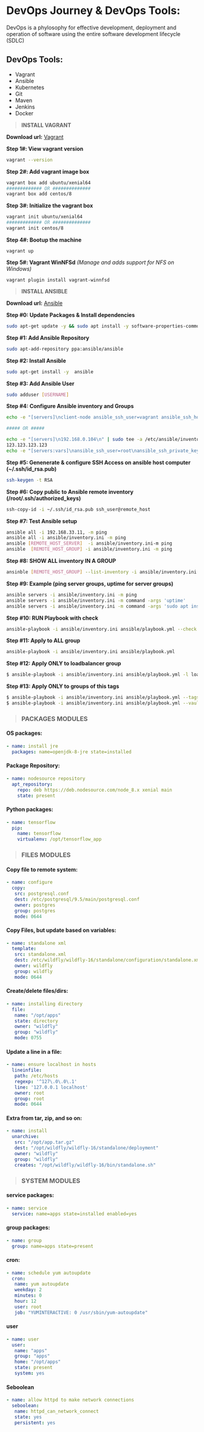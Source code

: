 # DevOps Journey & DevOps Tools:
DevOps is a phylosophy for effective development, deployment and operation of software using the entire software development lifecycle (SDLC)
## DevOps Tools:
* Vagrant
* Ansible
* Kubernetes
* Git
* Maven
* Jenkins
* Docker

> **INSTALL VAGRANT**

**Download url:** [Vagrant](https://www.vagrantup.com/ "Vagrant")

**Step 1\#: View vagrant version**
```bash
vagrant --version
```

**Step 2\#: Add vagrant image box**
```bash
vagrant box add ubuntu/xenial64
############# OR ##############
vagrant box add centos/8
```

**Step 3\#: Initialize the vagrant box**
```bash
vagrant init ubuntu/xenial64
############# OR ##############
vagrant init centos/8
```

**Step 4\#: Bootup the machine**
```
vagrant up
```

**Step 5\#: Vagrant WinNFSd** _(Manage and adds support for NFS on Windows)_
```
vagrant plugin install vagrant-winnfsd
```

> **INSTALL ANSIBLE**

**Download url:** [Ansible](https://www.ansible.com/ "Ansible") 

**Step \#0: Update Packages & Install dependencies**
```bash
sudo apt-get update -y && sudo apt install -y software-properties-common python-software-properties
```

**Step \#1: Add Ansible Repository**
```bash
sudo apt-add-repository ppa:ansible/ansible
```

**Step \#2: Install Ansible**
```bash
sudo apt-get install -y  ansible
```

**Step \#3: Add Ansible User**
```bash
sudo adduser [USERNAME]
```

**Step \#4: Configure Ansible inventory and Groups**
```bash
echo -e "[servers]\nclient-node ansible_ssh_user=vagrant ansible_ssh_host=192.168.0.104" | sudo tee -a /etc/ansible/inventory

##### OR #####

echo -e "[servers]\n192.168.0.104\n" | sudo tee -a /etc/ansible/inventory
123.123.123.123
echo -e "[servers:vars]\nansible_ssh_user=root\nansible_ssh_private_key_file=/home/<USERNAME>/.ssh/id_rsa" | sudo tee -a /etc/ansible/inventory 
```

**Step \#5: Genenerate & configure SSH Access on ansible host computer (~/.ssh/id_rsa.pub)**
```bash
ssh-keygen -t RSA
```

**Step \#6: Copy public to Ansible remote inventory (/root/.ssh/authorized_keys)**
```bash
ssh-copy-id -i ~/.ssh/id_rsa.pub ssh_user@remote_host
```

**Step \#7: Test Ansible setup**
```bash
ansible all -i 192.168.33.11, -m ping 
ansible all -i ansible/inventory.ini -m ping 
ansible [REMOTE_HOST_SERVER]  -i ansible/inventory.ini-m ping 
ansible  [REMOTE_HOST_GROUP] -i ansible/inventory.ini -m ping
```

**Step \#8: SHOW ALL inventory IN A GROUP**
```bash
ansinble [REMOTE_HOST_GROUP] --list-inventory -i ansible/inventory.ini
```

**Step \#9: Example (ping server groups, uptime for server groups)**
```bash
ansible servers -i ansible/inventory.ini -m ping 
ansible servers -i ansible/inventory.ini -m command -args 'uptime' 
ansible servers -i ansible/inventory.ini -m command -args 'sudo apt install -y appache2'
```

**Step \#10: RUN Playbook with check**
```bash
ansible-playbook -i ansible/inventory.ini ansible/playbook.yml --check
```

**Step \#11: Apply to ALL group**
```bash
ansible-playbook -i ansible/inventory.ini ansible/playbook.yml
```

**Step \#12: Apply ONLY to loadbalancer group**
```bash
$ ansible-playbook -i ansible/inventory.ini ansible/playbook.yml -l loadbalancer
```

**Step \#13: Apply ONLY to groups of this tags**
```bash
$ ansible-playbook -i ansible/inventory.ini ansible/playbook.yml --tags services
$ ansible-playbook -i ansible/inventory.ini ansible/playbook.yml --vault-password-file .vault-pass.txt
```

> ### PACKAGES MODULES
#### OS packages:
```yml
- name: install jre
  packages: name=openjdk-8-jre state=installed
```
#### Package Repository:
```yml
- name: nodesource repository
  apt_repository:
    repo: deb https://deb.nodesource.com/node_8.x xenial main
    state: present
```

#### Python packages:
```yml
- name: tensorflow
  pip: 
    name: tensorflow 
    virtualenv: /opt/tensorflow_app
```

> ### FILES MODULES 
#### Copy file to remote system:
```yml
- name: configure
  copy:
   src: postgresql.conf
   dest: /etc/postgresql/9.5/main/postgresql.conf
   owner: postgres
   group: postgres
   mode: 0644
```

#### Copy Files, but update based on variables:
```yml
- name: standalone xml
  template:
   src: standalone.xml
   dest: /etc/wildfly/wildfly-16/standalone/configuration/standalone.xml
   owner: wildfly
   group: wildfly
   mode: 0644
```

#### Create/delete files/dirs:
```yml
- name: installing directory
  file:
   name: "/opt/apps"
   state: directory
   owner: "wildfly"
   group: "wildfly"
   mode: 0755
```

#### Update a line in a file:
```yml
- name: ensure localhost in hosts
  lineinfile:
   path: /etc/hosts
   regexp: '^127\.0\.0\.1'
   line: '127.0.0.1 localhost'
   owner: root
   group: root
   mode: 0644
```

#### Extra from tar, zip, and so on:
```yml
- name: install
  unarchive:
   src: "/opt/app.tar.gz"
   dest: "/opt/wildfly/wildfly-16/standalone/deployment"
   owner: "wildfly"
   group: "wildfly"
   creates: "/opt/wildfly/wildfly-16/bin/standalone.sh"
```

> ### SYSTEM MODULES
#### service packages:
```yml
- name: service
  service: name=apps state=installed enabled=yes
```

#### group packages:
```yml
- name: group
  group: name=apps state=present
```

#### cron:
```yml
- name: schedule yum autoupdate
  cron:
   name: yum autoupdate
   weekday: 2
   minutes: 0
   hour: 12
   user: root
   job: "YUMINTERACTIVE: 0 /usr/sbin/yum-autoupdate"
```

#### user
```yml
- name: user
  user:
   name: "apps"
   group: "apps"
   home: "/opt/apps"
   state: present
   system: yes
```
#### Seboolean
```yml
- name: allow httpd to make network connections
  seboolean:
   name: httpd_can_network_connect
   state: yes
   persistent: yes
```